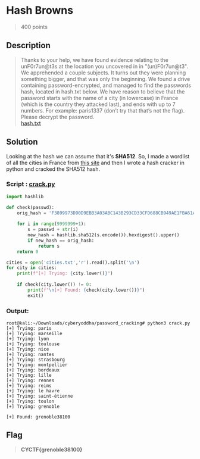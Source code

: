 # Hash Browns
> 400 points

## Description
> Thanks to your help, we have found evidence relating to the unF0r7un@t3s at the location you uncovered in in "(un)F0r7un@t3". We apprehended a couple subjects.
> It turns out they were planning something bigger, and that was only the beginning. We found a drive containing password-encrypted, and managed to find the 
> passwords hash, located in hash.txt below. We have reason to believe that the password starts with the name of a city (in lowercase) in France 
> (which is the country they attacked last), and ends with up to 7 numbers. For example: paris1337 (don’t try that that’s not the flag). Please decrypt the password.
> <br>[hash.txt](hash.txt)

## Solution
Looking at the hash we can assume that it's **SHA512**. So, I made a wordlist of all the cities in France from [this site](https://www.map-france.com/cities/) and
then I wrote a hash cracker in python and cracked the SHA512 hash.

### Script : [crack.py](crack.py)
```py
import hashlib

def check(passwd):
	orig_hash = 'F3899973D90D9EBB3A03ABC143B293CD33CFD688CB949AE1FBA61ACAB0D3D6220948AB3C35E00AF9D9497484B666D7FEA9D7673E2FC6AE463936C7B797FB3AF0'
	
	for i in range(9999999+1):
		s = passwd + str(i)
		new_hash = hashlib.sha512(s.encode()).hexdigest().upper()
		if new_hash == orig_hash:			
			return s
	return 0

cities = open('cities.txt','r').read().split('\n')
for city in cities:
	print(f"[+] Trying: {city.lower()}")	
	
	if check(city.lower()) != 0:		
		print(f"\n[+] Found: {check(city.lower())}")
		exit()

```
### Output:
```console
root@kali:~/Downloads/cyberyoddha/password_cracking# python3 crack.py 
[+] Trying: paris
[+] Trying: marseille
[+] Trying: lyon
[+] Trying: toulouse
[+] Trying: nice
[+] Trying: nantes
[+] Trying: strasbourg
[+] Trying: montpellier
[+] Trying: bordeaux
[+] Trying: lille
[+] Trying: rennes
[+] Trying: reims
[+] Trying: le havre
[+] Trying: saint-étienne
[+] Trying: toulon
[+] Trying: grenoble

[+] Found: grenoble38100
```

## Flag
> **CYCTF{grenoble38100}**

